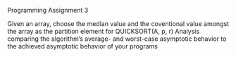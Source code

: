 Programming Assignment 3

Given an array, choose the median value and the coventional value amongst the array as the partition element for QUICKSORT(A, p, r)
Analysis comparing the algorithm’s average- and worst-case asymptotic behavior to the achieved asymptotic behavior of your programs
